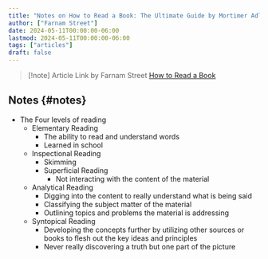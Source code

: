 ```yaml
---
title: "Notes on How to Read a Book: The Ultimate Guide by Mortimer Adler"
author: ["Farnam Street"]
date: 2024-05-11T00:00:00-06:00
lastmod: 2024-05-11T00:00:00-06:00
tags: ["articles"]
draft: false
---
```


> [!note] Article Link by Farnam Street
> [How to Read a Book](https://www.forbes.com/siteshttps://fs.blog/how-to-read-a-book/)


## Notes {#notes}

-   The Four levels of reading
    -   Elementary Reading
        -   The ability to read and understand words
        -   Learned in school
    -   Inspectional Reading
        -   Skimming
        -   Superficial Reading
            -   Not interacting with the content of the material
    -   Analytical Reading
        -   Digging into the content to really understand what is being said
        -   Classifying the subject matter of the material
        -   Outlining topics and problems the material is addressing
    -   Syntopical Reading
        -   Developing the concepts further by utilizing other sources or books to flesh out the key ideas and principles
        -   Never really discovering a truth but one part of the picture
